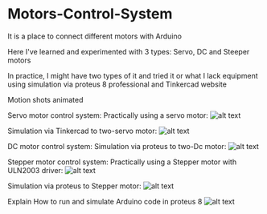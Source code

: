 # Motors-Control-System
It is a place to connect different motors with Arduino

Here I've learned and experimented with 3 types: Servo, DC and Steeper motors

In practice, I might have two types of it and tried it or what I lack equipment using simulation via proteus 8 professional and Tinkercad website

Motion shots animated

Servo motor control system:
Practically using a servo motor:
![alt text](https://github.com/MohammadYAmmar/Motors-Control-System/blob/master/Two-servo%20motor%20control%20system/GIF%20practical%20part%20application%20applied%20to%20one%20servo%20that%20was%20available.gif "Practically using a servo motor")

Simulation via Tinkercad to two-servo motor:
![alt text](https://github.com/MohammadYAmmar/Motors-Control-System/blob/master/Two-servo%20motor%20control%20system/GIF%20Simulation%20in%20Tinkercad%20to%20Two-servo%20motor%20control%20system.gif "Simulation in Tinkercad")


DC motor control system:
Simulation via proteus to two-Dc motor:
![alt text](https://github.com/MohammadYAmmar/Motors-Control-System/blob/master/Two-DC%20motor%20control%20system/GIF%20Simulation%20in%20proteus%208%20to%20Two-DC%20motor%20control%20system.gif "Simulation two-Dc motor in proteus 8")


Stepper motor control system:
Practically using a Stepper motor with ULN2003 driver:
![alt text](https://github.com/MohammadYAmmar/Motors-Control-System/blob/master/Stepper%20motor%20control%20system/GIF%20practical%20part%20application%20applied%20to%20Stepper%20motor%20and%20ULN2003.gif "Practically using a Stepper motor")


Simulation via proteus to Stepper motor:
![alt text](https://github.com/MohammadYAmmar/Motors-Control-System/blob/master/Stepper%20motor%20control%20system/GIF%20Simulation%20in%20proteus%208%20to%20Stepper%20%20motor%20control%20system.gif "Simulation  Stepper motor in proteus 8")


Explain How to run and simulate Arduino code in proteus 8
![alt text](https://github.com/MohammadYAmmar/Motors-Control-System/blob/master/Two-DC%20motor%20control%20system/GIF%20How%20to%20run%20and%20simulate%20Arduino%20code%20in%20proteus%208.gif "Explain How to run and simulate Arduino code in proteus 8")



